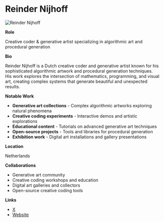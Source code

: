 # Reinder Nijhoff

![Reinder Nijhoff](https://reindernijhoff.net/wp-content/uploads/2024/10/rtx-900x420.png.webp)

**Role**

Creative coder & generative artist specializing in algorithmic art and procedural generation

**Bio**

Reinder Nijhoff is a Dutch creative coder and generative artist known for his sophisticated algorithmic artwork and procedural generation techniques. His work explores the intersection of mathematics, programming, and visual art, creating complex systems that generate beautiful and unexpected results.

**Notable Work**

- **Generative art collections** - Complex algorithmic artworks exploring natural phenomena
- **Creative coding experiments** - Interactive demos and artistic explorations
- **Educational content** - Tutorials on advanced generative art techniques
- **Open-source projects** - Tools and libraries for procedural generation
- **Exhibition work** - Digital art installations and gallery presentations

**Location**

Netherlands

**Collaborations**

- Generative art community
- Creative coding workshops and education
- Digital art galleries and collectors
- Open-source creative coding tools

**Links**

- [X](https://x.com/ReinderNijhoff)
- [Website](https://reindernijhoff.net/)
